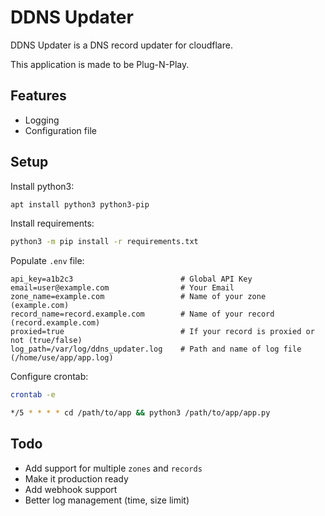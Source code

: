 # DDNS Updater

DDNS Updater is a DNS record updater for cloudflare.

This application is made to be Plug-N-Play.

## Features

- Logging
- Configuration file

## Setup

Install python3:

```bash
apt install python3 python3-pip
```

Install requirements:

```bash
python3 -m pip install -r requirements.txt
```

Populate `.env` file:

```env
api_key=a1b2c3                        # Global API Key
email=user@example.com                # Your Email
zone_name=example.com                 # Name of your zone (example.com)
record_name=record.example.com        # Name of your record (record.example.com)
proxied=true                          # If your record is proxied or not (true/false)
log_path=/var/log/ddns_updater.log    # Path and name of log file (/home/use/app/app.log)
```

Configure crontab:

```bash
crontab -e

*/5 * * * * cd /path/to/app && python3 /path/to/app/app.py
```

## Todo

- Add support for multiple `zones` and `records`
- Make it production ready
- Add webhook support
- Better log management (time, size limit)